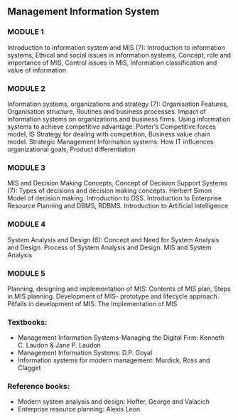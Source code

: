 ## Management Information System

### MODULE 1
Introduction to information system and MIS (7): Introduction to information systems, Ethical and social issues in information systems, Concept, role and importance of MIS, Control issues in MIS, Information classification and value of information

### MODULE 2
Information systems, organizations and strategy (7): Organisation Features, Organisation structure, Routines and business processes. Impact of information systems on organizations and business firms. Using information systems to achieve competitive advantage: Porter’s Competitive forces model, IS Strategy for dealing with competition, Business value chain model. Strategic Management Information systems: How IT influences organizational goals, Product differentiation

### MODULE 3
MIS and Decision Making Concepts, Concept of Decision Support Systems (7): Types of decisions and decision making concepts. Herbert Simon Model of decision making. Introduction to DSS. Introduction to Enterprise Resource Planning and DBMS, RDBMS. Introduction to Artificial Intelligence

### MODULE 4
System Analysis and Design (6): Concept and Need for System Analysis and Design. Process of System Analysis and Design. MIS and System Analysis

### MODULE 5
Planning, designing and implementation of MIS: Contents of MIS plan, Steps in MIS planning. Development of MIS- prototype and lifecycle approach. Pitfalls in development of MIS. The Implementation of MIS

### Textbooks:
- Management Information Systems-Managing the Digital Firm: Kenneth C. Laudon & Jane P. Laudon
- Management Information Systems: D.P. Goyal
- Information systems for modern management: Murdick, Ross and Clagget

### Reference books:
- Modern system analysis and design: Hoffer, George and Valacich
- Enterprise resource planning: Alexis Leon